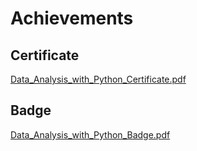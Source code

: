 

# Achievements
## Certificate
[Data_Analysis_with_Python_Certificate.pdf](https://prod-files-secure.s3.us-west-2.amazonaws.com/03e82b26-cccb-4906-bb56-adabcbdc0655/1aa3a050-2338-4a85-85d5-899bad17a31c/Data_Analysis_with_Python_Certificate.pdf?X-Amz-Algorithm=AWS4-HMAC-SHA256&X-Amz-Content-Sha256=UNSIGNED-PAYLOAD&X-Amz-Credential=ASIAZI2LB4667TCGROR6%2F20250302%2Fus-west-2%2Fs3%2Faws4_request&X-Amz-Date=20250302T004222Z&X-Amz-Expires=3600&X-Amz-Security-Token=IQoJb3JpZ2luX2VjEHgaCXVzLXdlc3QtMiJGMEQCIGLHrDqn%2B6tLem0ULWizQ4UNKkNQUz8eyzuMJa0Xzq4PAiAUYbJX5nvzk7d9lMswMFH33NYMIKLr2db5Nq7qqh3CgSqIBAix%2F%2F%2F%2F%2F%2F%2F%2F%2F%2F8BEAAaDDYzNzQyMzE4MzgwNSIMrL4XUiZcb2J%2BMFV8KtwD%2BmPozDhAJPpHa%2FLcP3TbRuEZ3yiFV7Wb6Js1NzD0wi9NjeaWXRC2bCdk41BqUCSIfnvAPyIYy6Yhw0CLubEP6LoEUQLrz9qcYVTnO0ZuXrihruMO5wNwBk%2FMKM4d0JjAOQR7SN603sEZ3GL5Ka3o4njlxDrL7Gk0FAVsE%2BtWXBmeZmWYMJvy12Qy%2F3WE%2BrRPNsDsLVb9XMT%2B0oZqGv6mM0XZ1q%2BL7o9bhzmSwGHna2FdjCBi%2FnstN5laB8DMdqI8ze51XEZE9oB9Q3MDdH2ScBjfaCJ9%2BPV6WCgp10Fv1PPjTvp4zDpJhurDUEGrOA1%2BQfNZO%2B3x4nJyNjxsWq12F0CkmnajTqF2PwpaoVcs0bjTvUlZC1bCtck6NgS%2BRTPkf3zgpWlRVYxSGAVazsPGbfwcTExm6W24R3sKQlo6cTXDEDNmNIfwD%2FUhO0oylIMwMV%2BruwdJvVoI%2BEcEUut5emi%2FOQ7IGS4jxcy5PNoEaMODxTc2mRA6FOVCZ%2Bv%2Bt4Si1zpUQb91cEnfMeltYRd7Od23atXWeIAq5h%2Br6915mF1kPdwdnZEvz0CzDIEFOk%2FxQGNYdR6qOfIHG6tQeW0e9Kn3d%2B1YH%2FaAVAksiOv2Hy2Sk56pFhR9jMGXfIEwkriOvgY6pgGC4bMlBm8KRR2PGKdBgPQnuvh6ndP0BuU1%2FOBCnNOGzKdRMS7IUurFG1n%2B%2BdCoQELlX6LYNTgZYrPoSYslc%2B2%2BQkIMuVnSXml0gU%2Fvc7NddRAi5%2BYCadunzcuDdJ7Txs5mR3OrESJMVmfSzm3gElCN%2BOjWkIoohizUn0lCUd2sm%2Bh0t13opnHt3TmdSD%2FMRAmOyVWyYkMQ8x9%2FmVCx7KsdVjNqgMtB&X-Amz-Signature=0cd158ed9b20815eaa67ce9eebfb10cf19a1aec38130349abf7339aba8e74ebc&X-Amz-SignedHeaders=host&x-id=GetObject)
## Badge
[Data_Analysis_with_Python_Badge.pdf](https://prod-files-secure.s3.us-west-2.amazonaws.com/03e82b26-cccb-4906-bb56-adabcbdc0655/4fa9bcf8-b584-40dd-8775-c0bfadf6a6f0/Data_Analysis_with_Python_Badge.pdf?X-Amz-Algorithm=AWS4-HMAC-SHA256&X-Amz-Content-Sha256=UNSIGNED-PAYLOAD&X-Amz-Credential=ASIAZI2LB4667TCGROR6%2F20250302%2Fus-west-2%2Fs3%2Faws4_request&X-Amz-Date=20250302T004222Z&X-Amz-Expires=3600&X-Amz-Security-Token=IQoJb3JpZ2luX2VjEHgaCXVzLXdlc3QtMiJGMEQCIGLHrDqn%2B6tLem0ULWizQ4UNKkNQUz8eyzuMJa0Xzq4PAiAUYbJX5nvzk7d9lMswMFH33NYMIKLr2db5Nq7qqh3CgSqIBAix%2F%2F%2F%2F%2F%2F%2F%2F%2F%2F8BEAAaDDYzNzQyMzE4MzgwNSIMrL4XUiZcb2J%2BMFV8KtwD%2BmPozDhAJPpHa%2FLcP3TbRuEZ3yiFV7Wb6Js1NzD0wi9NjeaWXRC2bCdk41BqUCSIfnvAPyIYy6Yhw0CLubEP6LoEUQLrz9qcYVTnO0ZuXrihruMO5wNwBk%2FMKM4d0JjAOQR7SN603sEZ3GL5Ka3o4njlxDrL7Gk0FAVsE%2BtWXBmeZmWYMJvy12Qy%2F3WE%2BrRPNsDsLVb9XMT%2B0oZqGv6mM0XZ1q%2BL7o9bhzmSwGHna2FdjCBi%2FnstN5laB8DMdqI8ze51XEZE9oB9Q3MDdH2ScBjfaCJ9%2BPV6WCgp10Fv1PPjTvp4zDpJhurDUEGrOA1%2BQfNZO%2B3x4nJyNjxsWq12F0CkmnajTqF2PwpaoVcs0bjTvUlZC1bCtck6NgS%2BRTPkf3zgpWlRVYxSGAVazsPGbfwcTExm6W24R3sKQlo6cTXDEDNmNIfwD%2FUhO0oylIMwMV%2BruwdJvVoI%2BEcEUut5emi%2FOQ7IGS4jxcy5PNoEaMODxTc2mRA6FOVCZ%2Bv%2Bt4Si1zpUQb91cEnfMeltYRd7Od23atXWeIAq5h%2Br6915mF1kPdwdnZEvz0CzDIEFOk%2FxQGNYdR6qOfIHG6tQeW0e9Kn3d%2B1YH%2FaAVAksiOv2Hy2Sk56pFhR9jMGXfIEwkriOvgY6pgGC4bMlBm8KRR2PGKdBgPQnuvh6ndP0BuU1%2FOBCnNOGzKdRMS7IUurFG1n%2B%2BdCoQELlX6LYNTgZYrPoSYslc%2B2%2BQkIMuVnSXml0gU%2Fvc7NddRAi5%2BYCadunzcuDdJ7Txs5mR3OrESJMVmfSzm3gElCN%2BOjWkIoohizUn0lCUd2sm%2Bh0t13opnHt3TmdSD%2FMRAmOyVWyYkMQ8x9%2FmVCx7KsdVjNqgMtB&X-Amz-Signature=e7e67713391c327bdac1f6e023f86b9f4a9e7e9e01eaa78f6ed7993f3e488488&X-Amz-SignedHeaders=host&x-id=GetObject)
